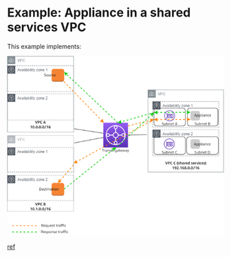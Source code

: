 # Example: Appliance in a shared services VPC

This example implements:

![Transit Gateway Appliance](./transit-gateway-appliance.png)

[ref](https://docs.aws.amazon.com/vpc/latest/tgw/transit-gateway-appliance-scenario.html)
